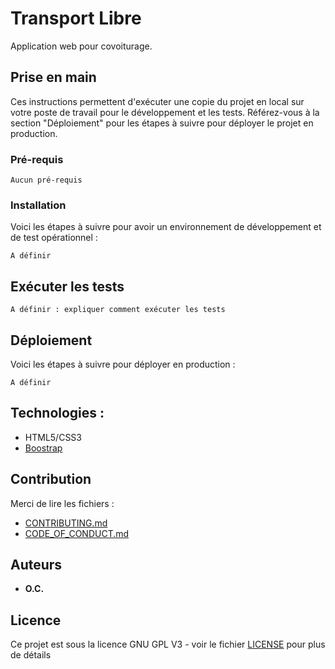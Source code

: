# Transport Libre

Application web pour covoiturage. 

## Prise en main

Ces instructions permettent d'exécuter une copie du projet en local sur votre poste de travail pour le développement et les tests. Référez-vous à la section "Déploiement" pour les étapes à suivre pour déployer le projet en production.

### Pré-requis


```
Aucun pré-requis 

```

### Installation

Voici les étapes à suivre pour avoir un environnement de développement et de test opérationnel :


```
A définir
```



## Exécuter les tests

```
A définir : expliquer comment exécuter les tests
```


## Déploiement

Voici les étapes à suivre pour déployer en production :

```
A définir
```

## Technologies :

* HTML5/CSS3
* [Boostrap](https://getbootstrap.com/)

## Contribution

Merci de lire les fichiers :
* [CONTRIBUTING.md](https://github.com/OpenClassrooms-Student-Center/7688581-Expert-Git-GitHub/blob/main/CONTRIBUTING.md)
* [CODE_OF_CONDUCT.md](https://github.com/OpenClassrooms-Student-Center/7688581-Expert-Git-GitHub/blob/main/CONTRIBUTING.md) 

## Auteurs

* **O.C.**

## Licence

Ce projet est sous la licence GNU GPL V3 - voir le fichier [LICENSE](LICENSE) pour plus de détails